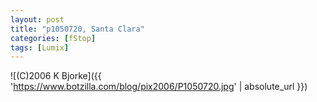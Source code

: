 ```yaml
---
layout: post
title: "p1050720, Santa Clara"
categories: [fStop]
tags: [Lumix]
---
```



![(C)2006 K Bjorke]({{ 'https://www.botzilla.com/blog/pix2006/P1050720.jpg' | absolute_url }})


